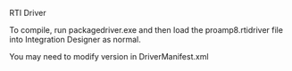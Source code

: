 RTI Driver

To compile, run packagedriver.exe and then load the proamp8.rtidriver file into Integration Designer as normal.

You may need to modify version in DriverManifest.xml